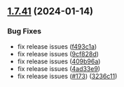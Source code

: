 ## [1.7.41](https://github.com/ExpediaGroup/spec-transformer/compare/v1.7.40...v1.7.41) (2024-01-14)


### Bug Fixes

* fix release issues ([f493c1a](https://github.com/ExpediaGroup/spec-transformer/commit/f493c1ae7ae0064827593b3d45cce3c7f76dd797))
* fix release issues ([9cf828d](https://github.com/ExpediaGroup/spec-transformer/commit/9cf828d6322f78afacb3e1328ae9af5a271cf54c))
* fix release issues ([409b96a](https://github.com/ExpediaGroup/spec-transformer/commit/409b96a212ea7967490142be6393e0e3bddf7657))
* fix release issues ([4ad33e9](https://github.com/ExpediaGroup/spec-transformer/commit/4ad33e96b587f2fdbe7af848ef342f57625504a4))
* fix release issues ([#173](https://github.com/ExpediaGroup/spec-transformer/issues/173)) ([3236c11](https://github.com/ExpediaGroup/spec-transformer/commit/3236c118f054cf0798b03752307df0195d6eafdf))
